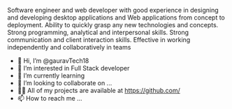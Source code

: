 Software engineer and web developer with good experience in designing and developing desktop applications and Web applications from concept to deployment. Ability to quickly grasp any new technologies and concepts. Strong programming, analytical and interpersonal skills. Strong communication and client interaction skills. Effective in working independently and collaboratively in teams



- 👋 Hi, I’m @gauravTech18
- 👀 I’m interested in Full Stack developer
- 🌱 I’m currently learning 
- 💞️ I’m looking to collaborate on ...
- 👨‍💻 All of my projects are available at https://github.com/
- 📫 How to reach me ...

<!---
gauravTech18/gauravTech18 is a ✨ special ✨ repository because its `README.md` (this file) appears on your GitHub profile.
You can click the Preview link to take a look at your changes.
--->
